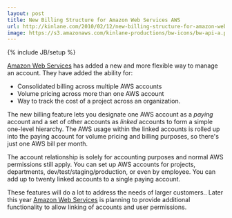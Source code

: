 ```yaml
---
layout: post
title: New Billing Structure for Amazon Web Services AWS
url: http://kinlane.com/2010/02/12/new-billing-structure-for-amazon-web-services-aws/
image: https://s3.amazonaws.com/kinlane-productions/bw-icons/bw-api-a.png
---
```

{% include JB/setup %}
<p>
     <a href="http://aws.amazon.com/">Amazon Web Services</a> has added a new and more flexible way to manage an account. They have added the ability for:
</p>
<ul class="mainlist">
     <li>Consolidated billing across multiple AWS accounts
     </li>
     <li>Volume pricing across more than one AWS account
     </li>
     <li>Way to track the cost of a project across an organization.
     </li>
</ul>
<p>
     The new billing<a href="http://aws.amazon.com/consolidated-billing" target="_blank"></a> feature lets you designate one AWS account as a <em>paying</em> account and a set of other accounts as <em>linked</em> accounts to form a simple one-level hierarchy. The AWS usage within the linked accounts is rolled up into the paying account for volume pricing and billing purposes, so there's just one AWS bill per month.
</p>

<p>
     The account relationship is solely for accounting purposes and normal AWS permissions still apply. You can set up AWS accounts for projects, departments, dev/test/staging/production, or even by employee. You can add up to twenty linked accounts to a single paying account.
</p>

<p>
     These features will do a lot to address the needs of larger customers.. Later this year <a href="http://aws.amazon.com/">Amazon Web Services</a> is planning to provide additional functionality to allow linking of accounts and user permissions.
</p>